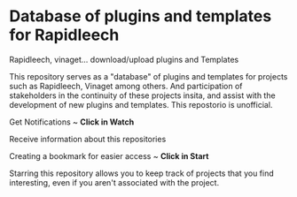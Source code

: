 # Database of plugins and templates for Rapidleech
Rapidleech, vinaget... download/upload plugins and Templates

This repository serves as a "database" of plugins and templates for projects such as Rapidleech, Vinaget among others. And participation of stakeholders in the continuity of these projects insita, and assist with the development of new plugins and templates. This repostorio is unofficial.


Get Notifications ~ **Click in Watch**

Receive information about this repositories


Creating a bookmark for easier access ~ **Click in Start**

Starring this repository allows you to keep track of projects that you find interesting, even if you aren't associated with the project.
